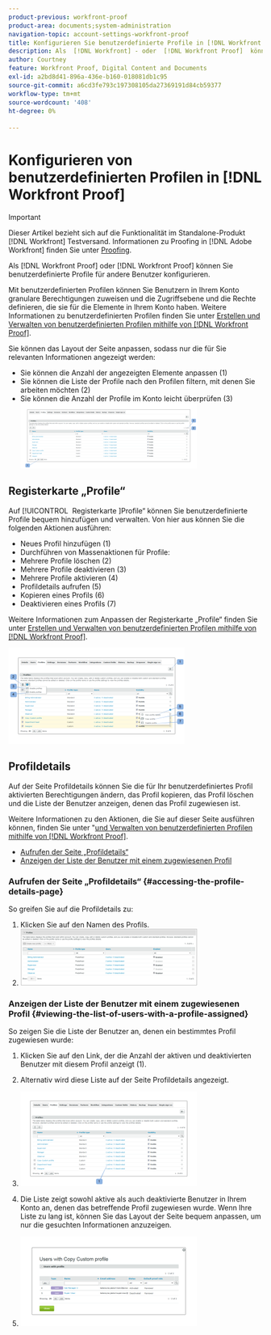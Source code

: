 ```yaml
---
product-previous: workfront-proof
product-area: documents;system-administration
navigation-topic: account-settings-workfront-proof
title: Konfigurieren Sie benutzerdefinierte Profile in [!DNL Workfront Proof]
description: Als  [!DNL Workfront] - oder  [!DNL Workfront Proof]  können Sie benutzerdefinierte Profile für andere Benutzer konfigurieren.
author: Courtney
feature: Workfront Proof, Digital Content and Documents
exl-id: a2bd8d41-896a-436e-b160-018081db1c95
source-git-commit: a6cd3fe793c197308105da27369191d84cb59377
workflow-type: tm+mt
source-wordcount: '408'
ht-degree: 0%

---
```


# Konfigurieren von benutzerdefinierten Profilen in [!DNL Workfront Proof]

>[!IMPORTANT]
>
>Dieser Artikel bezieht sich auf die Funktionalität im Standalone-Produkt [!DNL Workfront] Testversand. Informationen zu Proofing in [!DNL Adobe Workfront] finden Sie unter [Proofing](../../../review-and-approve-work/proofing/proofing.md).

Als [!DNL Workfront Proof] oder [!DNL Workfront Proof] können Sie benutzerdefinierte Profile für andere Benutzer konfigurieren.

Mit benutzerdefinierten Profilen können Sie Benutzern in Ihrem Konto granulare Berechtigungen zuweisen und die Zugriffsebene und die Rechte definieren, die sie für die Elemente in Ihrem Konto haben. Weitere Informationen zu benutzerdefinierten Profilen finden Sie unter [Erstellen und Verwalten von benutzerdefinierten Profilen mithilfe von [!DNL Workfront Proof]](../../../workfront-proof/wp-mnguserscontacts/users/create-and-manage-custom-profiles.md).

Sie können das Layout der Seite anpassen, sodass nur die für Sie relevanten Informationen angezeigt werden:

* Sie können die Anzahl der angezeigten Elemente anpassen (1)
* Sie können die Liste der Profile nach den Profilen filtern, mit denen Sie arbeiten möchten (2)
* Sie können die Anzahl der Profile im Konto leicht überprüfen (3)\
   ![layout.png](assets/layout-350x130.png)

## Registerkarte „Profile“

Auf [!UICONTROL &#x200B; Registerkarte &#x200B;]Profile“ können Sie benutzerdefinierte Profile bequem hinzufügen und verwalten. Von hier aus können Sie die folgenden Aktionen ausführen:

* Neues Profil hinzufügen (1)
* Durchführen von Massenaktionen für Profile:
* Mehrere Profile löschen (2)
* Mehrere Profile deaktivieren (3)
* Mehrere Profile aktivieren (4)
* Profildetails aufrufen (5)
* Kopieren eines Profils (6)
* Deaktivieren eines Profils (7)

Weitere Informationen zum Anpassen der Registerkarte „Profile“ finden Sie unter [Erstellen und Verwalten von benutzerdefinierten Profilen mithilfe von [!DNL Workfront Proof]](../../../workfront-proof/wp-mnguserscontacts/users/create-and-manage-custom-profiles.md).

![Profiles_tab_1.png](assets/profiles-tab-1-350x190.png)

## Profildetails

Auf der Seite Profildetails können Sie die für Ihr benutzerdefiniertes Profil aktivierten Berechtigungen ändern, das Profil kopieren, das Profil löschen und die Liste der Benutzer anzeigen, denen das Profil zugewiesen ist.

Weitere Informationen zu den Aktionen, die Sie auf dieser Seite ausführen können, finden Sie unter &quot;[&#x200B; und Verwalten von benutzerdefinierten Profilen mithilfe von [!DNL Workfront Proof]](../../../workfront-proof/wp-mnguserscontacts/users/create-and-manage-custom-profiles.md).

* [Aufrufen der Seite „Profildetails“](#accessing-the-profile-details-page)
* [Anzeigen der Liste der Benutzer mit einem zugewiesenen Profil](#viewing-the-list-of-users-with-a-profile-assigned)

### Aufrufen der Seite „Profildetails“ {#accessing-the-profile-details-page}

So greifen Sie auf die Profildetails zu:

1. Klicken Sie auf den Namen des Profils.
1. ![screen_shot_2018-10-02_at_10.24.29_AM.png](assets/screen-shot-2018-10-02-at-10.24.29-am-350x112.png)

### Anzeigen der Liste der Benutzer mit einem zugewiesenen Profil {#viewing-the-list-of-users-with-a-profile-assigned}

So zeigen Sie die Liste der Benutzer an, denen ein bestimmtes Profil zugewiesen wurde:

1. Klicken Sie auf den Link, der die Anzahl der aktiven und deaktivierten Benutzer mit diesem Profil anzeigt (1).
1. Alternativ wird diese Liste auf der Seite Profildetails angezeigt.
1. ![users_list_1.png](assets/users-list-1-350x188.png)

1. Die Liste zeigt sowohl aktive als auch deaktivierte Benutzer in Ihrem Konto an, denen das betreffende Profil zugewiesen wurde. Wenn Ihre Liste zu lang ist, können Sie das Layout der Seite bequem anpassen, um nur die gesuchten Informationen anzuzeigen.
1. ![users_list_2.png](assets/users-list-2-350x178.png)

